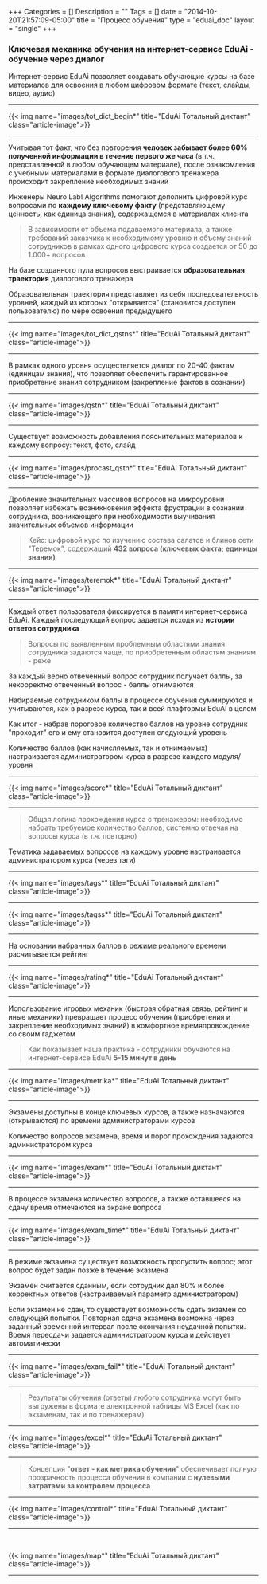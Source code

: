 +++
Categories = []
Description = ""
Tags = []
date = "2014-10-20T21:57:09-05:00"
title = "Процесс обучения"
type = "eduai_doc"
layout = "single"
+++
### Ключевая механика обучения на интернет-сервисе EduAi - обучение через диалог

Интернет-сервис EduAi позволяет создавать обучающие курсы на базе материалов для освоения в любом цифровом формате (текст, слайды, видео, аудио)

<hr>
{{< img name="images/tot_dict_begin*" title="EduAi Тотальный диктант" class="article-image">}}
<hr>

Учитывая тот факт, что без повторения <b>человек забывает более 60% полученной информации в течение первого же часа</b> (в т.ч. представленной в любом обучающем материале), после ознакомления с учебными материалами 
в формате диалогового тренажера происходит закрепление необходимых знаний

Инженеры Neuro Lab! Algorithms помогают дополнить цифровой курс вопросами по <b>каждому ключевому факту</b> (представляющему ценность, как единица знания), содержащемся в материалах клиента

<blockquote>В зависимости от объема подаваемого материала, а также требований заказчика к необходимому уровню и объему знаний сотрудников в рамках одного цифрового курса создается от 50 до 1.000+ вопросов</blockquote>

На базе созданного пула вопросов выстраивается <b>образовательная траектория</b> диалогового тренажера	

Образовательная траектория представляет из себя последовательность уровней, каждый из которых "открывается" (становится доступен пользователю) по мере освоения предыдущего
<hr>
{{< img name="images/tot_dict_qstns*" title="EduAi Тотальный диктант" class="article-image">}}
<hr>

В рамках одного уровня осуществляется диалог по 20-40 фактам (единицам знания), что позволяет обеспечить гарантированное приобретение знания сотрудником (закрепление фактов в сознании)

<hr>
{{< img name="images/qstn*" title="EduAi Тотальный диктант" class="article-image">}}
<hr>

Существует возможность добавления пояснительных материалов к каждому вопросу: текст, фото, слайд

<hr>
{{< img name="images/procast_qstn*" title="EduAi Тотальный диктант" class="article-image">}}
<hr>

Дробление значительных массивов вопросов на микроуровни позволяет избежать возникновения эффекта фрустрации в сознании сотрудника, возникающего при необходимости выучивания значительных объемов информации

<blockquote>Кейс: цифровой курс по изучению состава салатов и блинов сети "Теремок", содержащий <b>432 вопроса (ключевых факта; единицы знания)</b></blockquote>
<hr>
{{< img name="images/teremok*" title="EduAi Тотальный диктант" class="article-image">}}
<hr>

Каждый ответ пользователя фиксируется в памяти интернет-сервиса EduAi. Каждый последующий вопрос задается исходя из <b>истории ответов сотрудника</b>

<blockquote>Вопросы по выявленным проблемным областями знания сотрудника задаются чаще, по приобретенным областям знаниям - реже</blockquote>

За каждый верно отвеченный вопрос сотрудник получает баллы, за некорректно отвеченный вопрос - баллы отнимаются

Набираемые сотрудником баллы в процессе обучения суммируются и учитываются, как в разрезе курса, так и всей плафтормы EduAi в целом

Как итог - набрав пороговое количество баллов на уровне сотрудник "проходит" его и ему становится доступен следующий уровень

Количество баллов (как начисляемых, так и отнимаемых) настраивается администратором курса в разрезе каждого модуля/уровня

<hr>
{{< img name="images/score*" title="EduAi Тотальный диктант" class="article-image">}}
<hr>

<blockquote>Общая логика прохождения курса с тренажером: необходимо набрать требуемое количество баллов, системно отвечая на вопросы курса (в т.ч. повторно)</blockquote>

Тематика задаваемых вопросов на каждому уровне настраивается администратором курса (через тэги)

<hr>
{{< img name="images/tags*" title="EduAi Тотальный диктант" class="article-image">}}
<hr>
{{< img name="images/tagss*" title="EduAi Тотальный диктант" class="article-image">}}
<hr>

На основании набранных баллов в режиме реального времени расчитывается рейтинг

<hr>
{{< img name="images/rating*" title="EduAi Тотальный диктант" class="article-image">}}
<hr>

Использование игровых механик (быстрая обратная связь, рейтинг и иные механики) превращает процесс обучения (приобретения и закрепление необходимых знаний) в комфортное времяпровождение со своим гаджетом

<blockquote>Как показывает наша практика - сотрудники обучаются на интернет-сервисе EduAi <b>5-15 минут в день</b></blockquote>

<hr>
{{< img name="images/metrika*" title="EduAi Тотальный диктант" class="article-image">}}
<hr>

Экзамены доступны в конце ключевых курсов, а также назначаются (открываются) по времени администраторами курсов

Количество вопросов экзамена, время и порог прохождения задаются администратором курса

<hr>
{{< img name="images/exam*" title="EduAi Тотальный диктант" class="article-image">}}
<hr>

В процессе экзамена количество вопросов, а также оставшееся на сдачу время отмечаются на экране вопроса

<hr>
{{< img name="images/exam_time*" title="EduAi Тотальный диктант" class="article-image">}}
<hr>

В режиме экзамена существует возможность пропустить вопрос; этот вопрос будет задан позже в течение эказмена

Экзамен считается сданным, если сотрудник дал 80% и более корректных ответов (настраиваемый параметр администратором)

Если экзамен не сдан, то существует возможность сдать экзамен со следующей попытки. Повторная сдача экзамена возможна через заданный временной интервал после окончания неудачной попытки. Время пересдачи задается администратором курса и действует автоматически

<hr>
{{< img name="images/exam_fail*" title="EduAi Тотальный диктант" class="article-image">}}
<hr>

<blockquote>Результаты обучения (ответы) любого сотрудника могут быть выгружены в формате электронной таблицы MS Excel (как по экзаменам, так и по тренажерам)</blockquote>

<hr>
{{< img name="images/excel*" title="EduAi Тотальный диктант" class="article-image">}}
<hr>

<blockquote>Концепция "<b>ответ - как метрика обучения</b>" обеспечивает полную прозрачность процесса обучения в компании с <b>нулевыми затратами за контролем процесса</b></blockquote>

<hr>
{{< img name="images/control*" title="EduAi Тотальный диктант" class="article-image">}}
<br>
<hr>
<br>

{{< img name="images/map*" title="EduAi Тотальный диктант" class="article-image">}}
<hr>